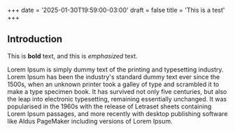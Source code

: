 +++
date = '2025-01-30T19:59:00-03:00'
draft = false
title = 'This is a test'
+++

## Introduction

This is **bold** text, and this is *emphasized* text.

Lorem Ipsum is simply dummy text of the printing and typesetting industry. Lorem Ipsum has been the industry's standard dummy text ever since the 1500s, when an unknown printer took a galley of type and scrambled it to make a type specimen book. It has survived not only five centuries, but also the leap into electronic typesetting, remaining essentially unchanged. It was popularised in the 1960s with the release of Letraset sheets containing Lorem Ipsum passages, and more recently with desktop publishing software like Aldus PageMaker including versions of Lorem Ipsum.


